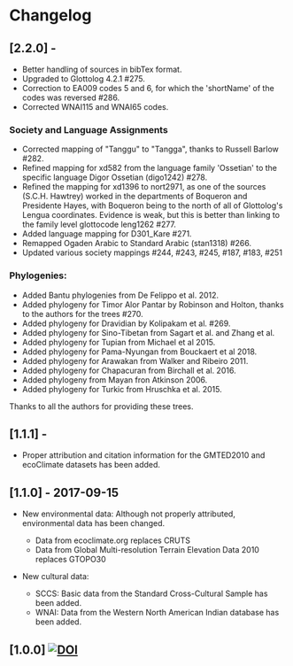 
# Changelog

## [2.2.0] - 


- Better handling of sources in bibTex format.
- Upgraded to Glottolog 4.2.1 #275.
- Correction to EA009 codes 5 and 6, for which the 'shortName' of the codes was reversed #286.
- Corrected WNAI115 and WNAI65 codes.

### Society and Language Assignments

- Corrected mapping of "Tanggu" to "Tangga", thanks to Russell Barlow #282.
- Refined mapping for xd582 from the language family 'Ossetian' to the specific language Digor
  Ossetian (digo1242) #278.
- Refined the mapping for xd1396 to nort2971, as one of the sources (S.C.H. Hawtrey) worked in
  the departments of Boqueron and Presidente Hayes, with Boqueron being to the north of all of
  Glottolog's Lengua coordinates. Evidence is weak, but this is better than linking to the family
  level glottocode leng1262 #277.
- Added language mapping for D301_Kare #271.
- Remapped Ogaden Arabic to Standard Arabic (stan1318) #266.
- Updated various society mappings #244, #243, #245, #187, #183, #251

### Phylogenies:

- Added Bantu phylogenies from De Felippo et al. 2012. 
- Added phylogeny for Timor Alor Pantar by Robinson and Holton, thanks to the authors for the
  trees #270.
- Added phylogeny for Dravidian by Kolipakam et al. #269.
- Added phylogeny for Sino-Tibetan from Sagart et al. and Zhang et al.
- Added phylogeny for Tupian from Michael et al 2015.
- Added phylogeny for Pama-Nyungan from Bouckaert et al 2018.
- Added phylogeny for Arawakan from Walker and Ribeiro 2011.
- Added phylogeny for Chapacuran from Birchall et al. 2016.
- Added phylogeny from Mayan fron Atkinson 2006.
- Added phylogeny for Turkic from Hruschka et al. 2015.

Thanks to all the authors for providing these trees.

## [1.1.1] - 

- Proper attribution and citation information for the GMTED2010 and ecoClimate datasets has
  been added.

## [1.1.0] - 2017-09-15

- New environmental data: Although not properly attributed, environmental data has been changed.
  - Data from ecoclimate.org replaces CRUTS
  - Data from Global Multi-resolution Terrain Elevation Data 2010 replaces GTOPO30

- New cultural data:
  - SCCS: Basic data from the Standard Cross-Cultural Sample has been added.
  - WNAI: Data from the Western North American Indian database has been added.


## [1.0.0] [![DOI](https://zenodo.org/badge/DOI/10.5281/zenodo.439199.svg)](https://doi.org/10.5281/zenodo.439199)

